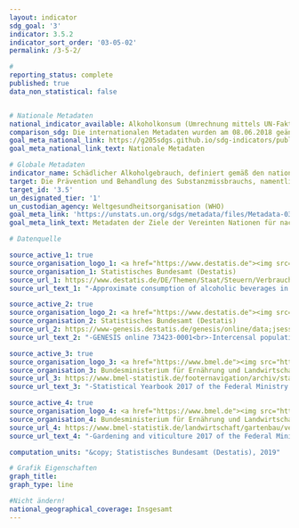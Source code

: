 ```yaml
---
layout: indicator
sdg_goal: '3'
indicator: 3.5.2
indicator_sort_order: '03-05-02'
permalink: /3-5-2/

#
reporting_status: complete
published: true
data_non_statistical: false


# Nationale Metadaten
national_indicator_available: Alkoholkonsum (Umrechnung mittels UN-Faktoren) <br> Alkoholkonsum (Umrechnung mittels nationalen Faktoren)
comparison_sdg: Die internationalen Metadaten wurden am 08.06.2018 geändert. Seitdem müssen die Daten für den touristischen Konsum angepasst werden. Aufgrund dieser Änderung entspricht die vorgestellte Zeitreihe "Alkoholkonsum (Umrechnung durch UN-Faktoren)" nicht mehr der Metadatenbeschreibung. Darüber hinaus werden Zwischenprodukte berücksichtigt und es fehlt ein nicht erfasster Verbrauch im Vergleich zur Metadatenbeschreibung. Daher konnten die vorgestellten Zeitreihen nur als Proxy betrachtet werden.
goal_meta_national_link: https://g205sdgs.github.io/sdg-indicators/public/MetaDe/3.5.2.pdf
goal_meta_national_link_text: Nationale Metadaten

# Globale Metadaten
indicator_name: Schädlicher Alkoholgebrauch, definiert gemäß den nationalen Gegebenheiten als Alkoholkonsum pro Kopf (15 Jahre und älter) innerhalb eines Kalenderjahres in Litern reinem Alkohol
target: Die Prävention und Behandlung des Substanzmissbrauchs, namentlich des Suchtstoffmissbrauchs und des schädlichen Gebrauchs von Alkohol, verstärken
target_id: '3.5'
un_designated_tier: '1'
un_custodian_agency: Weltgesundheitsorganisation (WHO)
goal_meta_link: 'https://unstats.un.org/sdgs/metadata/files/Metadata-03-05-02.pdf'
goal_meta_link_text: Metadaten der Ziele der Vereinten Nationen für nachhaltige Entwicklung

# Datenquelle

source_active_1: true
source_organisation_logo_1: <a href="https://www.destatis.de"><img src="https://g205sdgs.github.io/sdg-indicators/public/logos/destatis.png" alt="Logo Destatis" /></a>
source_organisation_1: Statistisches Bundesamt (Destatis)
source_url_1: https://www.destatis.de/DE/Themen/Staat/Steuern/Verbrauchsteuern/_inhalt.html
source_url_text_1: "-Approximate consumption of alcoholic beverages in Germany<br>Excise duties statistics – working paper – time series"

source_active_2: true
source_organisation_logo_2: <a href="https://www.destatis.de"><img src="https://g205sdgs.github.io/sdg-indicators/public/logos/destatis.png" alt="Logo Destatis" /></a>
source_organisation_2: Statistisches Bundesamt (Destatis)
source_url_2: https://www-genesis.destatis.de/genesis/online/data;jsessionid=0D616A09B55EA7987CFEB494BE150317.tomcat_GO_1_3?operation=abruftabellenVerzeichnisAuswahl&verzeichnis=&levelindex=0&levelid=1532513604686&sortdirection=auf&selectionname=*73423*&auswaehlen.x=0&auswaehlen.y=0
source_url_text_2: "-GENESIS online 73423-0001<br>-Intercensal population updates - GENESIS online 12411-0040"

source_active_3: true
source_organisation_logo_3: <a href="https://www.bmel.de"><img src="https://g205sdgs.github.io/sdg-indicators/public/logos/bmel.png" alt="Logo BMEL" /></a>
source_organisation_3: Bundesministerium für Ernährung und Landwirtschaft (BMEL)
source_url_3: https://www.bmel-statistik.de/footernavigation/archiv/statistisches-jahrbuch/
source_url_text_3: "-Statistical Yearbook 2017 of the Federal Ministry of Food and Agriculture"

source_active_4: true
source_organisation_logo_4: <a href="https://www.bmel.de"><img src="https://g205sdgs.github.io/sdg-indicators/public/logos/bmel.png" alt="Logo BMEL" /></a>
source_organisation_4: Bundesministerium für Ernährung und Landwirtschaft (BMEL)
source_url_4: https://www.bmel-statistik.de/landwirtschaft/gartenbau/veroeffentlichungen-zum-gartenbau/ertragslage-des-garten-und-weinbaus/
source_url_text_4: "-Gardening and viticulture 2017 of the Federal Ministry of Food and Agriculture"

computation_units: "&copy; Statistisches Bundesamt (Destatis), 2019"

# Grafik Eigenschaften
graph_title:
graph_type: line

#Nicht ändern!
national_geographical_coverage: Insgesamt
---
```

